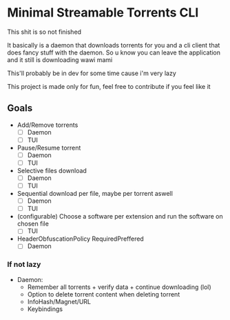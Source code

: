 # Minimal Streamable Torrents CLI

This shit is so not finished

It basically is a daemon that downloads torrents for you and a cli client that does fancy stuff with the daemon.
So u know you can leave the application and it still is downloading wawi mami

This'll probably be in dev for some time cause i'm very lazy

This project is made only for fun, feel free to contribute if you feel like it

## Goals
- Add/Remove torrents
    - [ ] Daemon
    - [ ] TUI
- Pause/Resume torrent
    - [ ] Daemon
    - [ ] TUI
- Selective files download
    - [ ] Daemon
    - [ ] TUI
- Sequential download per file, maybe per torrent aswell
    - [ ] Daemon
    - [ ] TUI
- (configurable) Choose a software per extension and run the software on chosen file
    - [ ] TUI
- HeaderObfuscationPolicy RequiredPreffered
    - [ ] Daemon

### If not lazy
- Daemon:
    - Remember all torrents + verify data + continue downloading (lol)
    - Option to delete torrent content when deleting torrent
    - InfoHash/Magnet/URL
    - Keybindings
